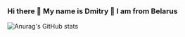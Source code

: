 ### Hi there 👋 My name is Dmitry 🙂 I am from Belarus
![Anurag's GitHub stats](https://github-readme-stats.vercel.app/api?username=isys35&show_icons=true)
